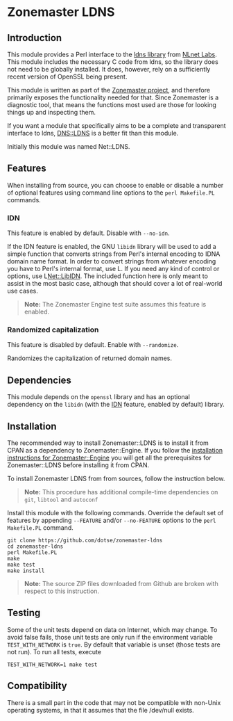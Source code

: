 Zonemaster LDNS
===============

## Introduction

This module provides a Perl interface to the [ldns library](https://www.nlnetlabs.nl/projects/ldns/) from [NLnet Labs](https://www.nlnetlabs.nl/). This module includes the necessary C code from ldns, so the library does not need to be globally installed. It does, however, rely on a sufficiently recent version of OpenSSL being present.

This module is written as part of the [Zonemaster project](http://github.com/dotse/zonemaster), and therefore primarily exposes the functionality needed for that. Since Zonemaster is a diagnostic tool, that means the functions most used are those for looking things up and inspecting them.

If you want a module that specifically aims to be a complete and transparent interface to ldns, [DNS::LDNS](http://search.cpan.org/~erikoest/DNS-LDNS/) is a better fit than this module.

Initially this module was named Net::LDNS.


## Features

When installing from source, you can choose to enable or disable a number
of optional features using command line options to the `perl Makefile.PL`
commands.

### IDN

This feature is enabled by default.
Disable with `--no-idn`.

If the IDN feature is enabled, the GNU `libidn` library will be used to
add a simple function that converts strings from Perl's internal encoding
to IDNA domain name format.
In order to convert strings from whatever encoding you have to Perl's
internal format, use L<Encode>.
If you need any kind of control or options, use L<Net::LibIDN>.
The included function here is only meant to assist in the most basic case,
although that should cover a lot of real-world use cases.

> **Note:** The Zonemaster Engine test suite assumes this feature
> is enabled.

### Randomized capitalization

This feature is disabled by default.
Enable with `--randomize`.

Randomizes the capitalization of returned domain names.


## Dependencies

This module depends on the `openssl` library and has an optional
dependency on the `libidn` (with the [IDN](#idn) feature, enabled by
default) library.


## Installation

The recommended way to install Zonemaster::LDNS is to install it from CPAN as a dependency to Zonemaster::Engine. If you follow the [installation instructions for Zonemaster::Engine](https://github.com/dotse/zonemaster-engine/blob/master/docs/Installation.md) you will get all the prerequisites for Zonemaster::LDNS before installing it from CPAN.

To install Zonemaster LDNS from from sources, follow the instruction
below.

> **Note:** This procedure has additional compile-time dependencies on
> `git`, `libtool` and `autoconf`

Install this module with the following commands.
Override the default set of features by appending `--FEATURE` and/or
`--no-FEATURE` options to the `perl Makefile.PL` command.

    git clone https://github.com/dotse/zonemaster-ldns
    cd zonemaster-ldns
    perl Makefile.PL
    make
    make test
    make install

> **Note:** The source ZIP files downloaded from Github are broken with
> respect to this instruction.


## Testing

Some of the unit tests depend on data on Internet, which may change. To avoid false 
fails, those unit tests are only run if the environment variable `TEST_WITH_NETWORK` is `true`. By default that variable
is unset (those tests are not run). To run all tests, execute

```
TEST_WITH_NETWORK=1 make test
```


## Compatibility

There is a small part in the code that may not be compatible with non-Unix operating systems, in that it assumes that the file /dev/null exists.
